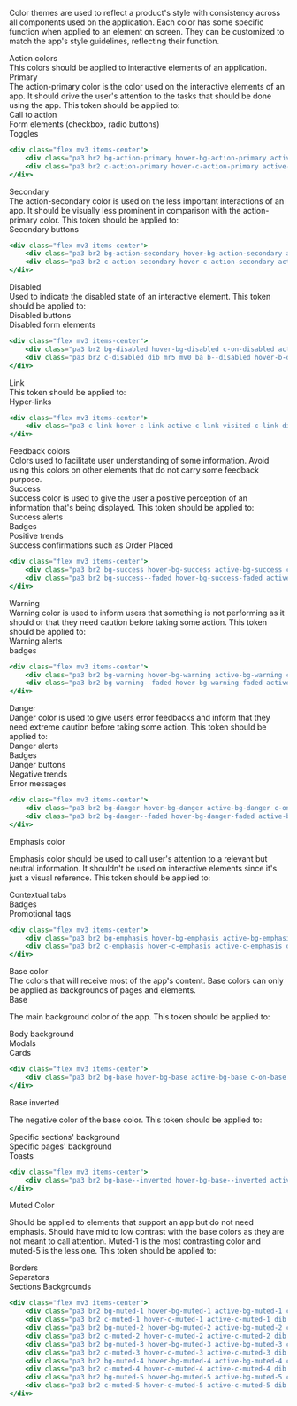 Color themes are used to reflect a product's style with consistency across all components used on the application. Each color has some specific function when applied to an element on screen. They can be customized to match the app's style guidelines, reflecting their function. 

<!-- Action Colors-->
<div class="f3 fw5 c-on-base pt7 pb5">Action colors</div>
This colors should be applied to interactive elements of an application.

<div class="flex mt3 items-center">
    <div class="f5 fw5 c-on-base pv5 mv0 mr5">Primary</div>
</div>
The action-primary color is the color used on the interactive elements of an app. It should drive the user's attention to the tasks that should be done using the app. This token should be applied to:

<div class="pa3 br2 bg-muted-5 c-on-muted-5 mb6 dib mr5">Call to action</div>
<div class="pa3 br2 bg-muted-5 c-on-muted-5 mb6 dib mr5">Form elements (checkbox, radio buttons)</div>
<div class="pa3 br2 bg-muted-5 c-on-muted-5 mb6 dib">Toggles</div>

```jsx 
<div class="flex mv3 items-center">
    <div class="pa3 br2 bg-action-primary hover-bg-action-primary active-bg-action-primary c-on-action-primary hover-c-on-action-primary active-c-on-action-primary dib mr3">Aa</div>
    <div class="pa3 br2 c-action-primary hover-c-action-primary active-c-action-primary dib mr5 mv0 ba b--action-primary hover-b-action-primary active-b-action-primary">Aa</div>
</div>

```


<!-- -->

<div class="flex mt3  items-center">
    <div class="f5 fw5 c-on-base pv5 mv0 mr5">Secondary</div>
</div>
The action-secondary color is used on the less important interactions of an app. It should be visually less prominent in comparison with the action-primary color. This token should be applied to:

<div class="pa3 br2 bg-muted-5 c-on-muted-5 mb6 dib">Secondary buttons</div>

```jsx 
<div class="flex mv3 items-center">
    <div class="pa3 br2 bg-action-secondary hover-bg-action-secondary active-bg-action-secondary c-on-action-secondary hover-c-on-action-secondary active-c-on-action-success dib mr3">Aa</div>
    <div class="pa3 br2 c-action-secondary hover-c-action-secondary active-c-action-secondary dib mr5 mv0 ba b--action-secondary hover-b-action-secondary active-b-action-secondary">Aa</div>
</div>

```

<!-- -->

<div class="flex mt3  items-center">
    <div class="f5 fw5 c-on-base pv5 mv0 mr5">Disabled</div>
</div>
Used to indicate the disabled state of an interactive element. This token should be applied to:

<div class="pa3 br2 bg-muted-5 c-on-muted-5 mb6 dib mr5">Disabled buttons</div>
<div class="pa3 br2 bg-muted-5 c-on-muted-5 mb6 dib">Disabled form elements</div>

```jsx 
<div class="flex mv3 items-center">
    <div class="pa3 br2 bg-disabled hover-bg-disabled c-on-disabled active-c-on-disabled primary dib mr3">Aa</div>
    <div class="pa3 br2 c-disabled dib mr5 mv0 ba b--disabled hover-b-disabled active-b-disabled">Aa</div>
</div>
```


<!-- -->

<div class="flex mt3  items-center">
    <div class="f5 fw5 c-on-base pv5 mv0 mr5">Link</div>
</div>
This token should be applied to:

<div class="pa3 br2 bg-muted-5 c-on-muted-5 mb6 dib mr">Hyper-links</div>

```jsx 
<div class="flex mv3 items-center">
    <div class="pa3 c-link hover-c-link active-c-link visited-c-link dib mr5 mv0">Aa</div>
</div>

```


<!-- Feedback Colors-->
<div class="f3 fw5 c-on-base pt7 pb5">Feedback colors</div>
Colors used to facilitate user understanding of some information. Avoid using this colors on other elements that do not carry some feedback purpose. 

<div class="flex mv3 items-center">
    <div class="f5 fw5 c-on-base pv5 mv0 mr5">Success</div>
</div>
Success color is used to give the user a positive perception of an information that's being displayed. This token should be applied to:

<div class="pa3 br2 bg-muted-5 c-on-muted-5 mb6 dib mr5">Success alerts</div>
<div class="pa3 br2 bg-muted-5 c-on-muted-5 mb6 dib mr5">Badges</div>
<div class="pa3 br2 bg-muted-5 c-on-muted-5 mb6 dib mr5">Positive trends</div>
<div class="pa3 br2 bg-muted-5 c-on-muted-5 mb6 dib">
Success confirmations such as Order Placed</div>

```jsx 
<div class="flex mv3 items-center">
    <div class="pa3 br2 bg-success hover-bg-success active-bg-success c-on-success hover-c-on-success active-c-on-success dib mr3">Aa</div>
    <div class="pa3 br2 bg-success--faded hover-bg-success-faded active-bg-success-faded c-success hover-c-success active-c-success dib mr5 mv0 ba b--success hover-b-success active-b-success">Aa</div>
</div>

```

<div class="flex mv3 items-center">
    <div class="f5 fw5 c-on-base pv5 mv0 mr5">Warning</div>
</div>
Warning color is used to inform users that something is not performing as it should or that they need caution before taking some action. This token should be applied to:

<div class="pa3 br2 bg-muted-5 c-on-muted-5 mb6 dib mr5">Warning alerts</div>
<div class="pa3 br2 bg-muted-5 c-on-muted-5 mb6 dib">badges</div>

```jsx 
<div class="flex mv3 items-center">
    <div class="pa3 br2 bg-warning hover-bg-warning active-bg-warning c-on-warning hover-c-on-warning active-c-on-warning dib mr3">Aa</div>
    <div class="pa3 br2 bg-warning--faded hover-bg-warning-faded active-bg-warning-faded c-warning hover-c-warning active-c-warning dib mr5 mv0 ba b--warning hover-b-warning active-b-warning">Aa</div>
</div>

```

<div class="flex mv3 items-center">
    <div class="f5 fw5 c-on-base pv5 mv0 mr5">Danger</div>
</div>
Danger color is used to give users error feedbacks and inform that they need extreme caution before taking some action. This token should be applied to:

<div class="pa3 br2 bg-muted-5 c-on-muted-5 mb6 dib mr5">Danger alerts</div>
<div class="pa3 br2 bg-muted-5 c-on-muted-5 mb6 dib mr5">Badges</div>
<div class="pa3 br2 bg-muted-5 c-on-muted-5 mb6 dib mr5">Danger buttons</div>
<div class="pa3 br2 bg-muted-5 c-on-muted-5 mb6 dib mr5">Negative trends</div>
<div class="pa3 br2 bg-muted-5 c-on-muted-5 mb6 dib">Error messages</div>

```jsx 
<div class="flex mv3 items-center">
    <div class="pa3 br2 bg-danger hover-bg-danger active-bg-danger c-on-danger hover-c-on-danger active-c-on-danger dib mr3">Aa</div>
    <div class="pa3 br2 bg-danger--faded hover-bg-danger-faded active-bg-danger-faded c-danger hover-c-danger active-c-danger dib mr5 mv0 ba b--danger hover-b-danger active-b-danger">Aa</div>
</div>

```

<!-- Emphasis Color-->

<div class="flex mv3 items-center">
    <div class="f3 fw5 c-on-base pv7 mv0 mr5">Emphasis color</div>
</div>

Emphasis color should be used to call user's attention to a relevant but neutral information. It shouldn't be used on interactive elements since it's just a visual reference. This token should be applied to:

<div class="pa3 br2 bg-muted-5 c-on-muted-5 mb6 dib mr5">Contextual tabs</div>
<div class="pa3 br2 bg-muted-5 c-on-muted-5 mb6 dib mr5">Badges</div>
<div class="pa3 br2 bg-muted-5 c-on-muted-5 mb6 dib">Promotional tags</div>

```jsx 
<div class="flex mv3 items-center">
    <div class="pa3 br2 bg-emphasis hover-bg-emphasis active-bg-emphasis c-on-emphasis hover-c-on-emphasis active-c-on-emphasis dib mr3">Aa</div>
    <div class="pa3 br2 c-emphasis hover-c-emphasis active-c-emphasis dib mr5 mv0 ba b--emphasis hover-b-emphasis active-b-emphasis">Aa</div>
</div>

```

<!-- Base Color-->
<div class="f3 fw5 c-on-base pt7 pb5">Base color</div>
The colors that will receive most of the app's content. Base colors can only be applied as backgrounds of pages and elements. 

<div class="flex mv3 items-center">
    <div class="f5 fw5 c-on-base pv5 mv0 mr5">Base</div>
</div>

The main background color of the app. This token should be applied to:

<div class="pa3 br2 bg-muted-5 c-on-muted-5 mb6 dib mr5">Body background</div>
<div class="pa3 br2 bg-muted-5 c-on-muted-5 mb6 dib mr5">Modals</div>
<div class="pa3 br2 bg-muted-5 c-on-muted-5 mb6 dib">Cards</div>

```jsx 
<div class="flex mv3 items-center">
    <div class="pa3 br2 bg-base hover-bg-base active-bg-base c-on-base hover-c-on-base active-c-on-base dib mr3">Aa</div>
</div>

```

<div class="flex mv3 items-center">
    <div class="f5 fw5 c-on-base pv5 mv0 mr5">Base inverted</div>
</div>

The negative color of the base color. This token should be applied to:

<div class="pa3 br2 bg-muted-5 c-on-muted-5 mb6 dib mr5">Specific sections' background</div>
<div class="pa3 br2 bg-muted-5 c-on-muted-5 mb6 dib mr5">Specific pages' background</div>
<div class="pa3 br2 bg-muted-5 c-on-muted-5 mb6 dib">Toasts</div>

```jsx 
<div class="flex mv3 items-center">
    <div class="pa3 br2 bg-base--inverted hover-bg-base--inverted active-bg-base--inverted c-on-base--inverted hover-c-on-base--inverted active-c-on-base--inverted dib mr3">Aa</div>
</div>

```

<!-- Muted Color-->
<div class="flex mv3 items-center">
    <div class="f3 fw5 c-on-base pv7 mv0 mr5">Muted Color</div>
</div>

Should be applied to elements that support an app but do not need emphasis. Should have mid to low contrast with the base colors as they are not meant to call attention. Muted-1 is the most contrasting color and muted-5 is the less one. This token should be applied to:

<div class="pa3 br2 bg-muted-5 c-on-muted-5 mb6 dib mr5">Borders</div>
<div class="pa3 br2 bg-muted-5 c-on-muted-5 mb6 dib mr5">Separators</div>
<div class="pa3 br2 bg-muted-5 c-on-muted-5 mb6 dib">Sections Backgrounds</div>

```jsx 
<div class="flex mv3 items-center">
    <div class="pa3 br2 bg-muted-1 hover-bg-muted-1 active-bg-muted-1 c-on-muted-1 hover-c-on-muted-1 active-c-on-muted-1 dib mr3">Aa</div>
    <div class="pa3 br2 c-muted-1 hover-c-muted-1 active-c-muted-1 dib mr5 mv0 ba b--muted-1 hover-b-muted-1 active-b-muted-1">Aa</div>
    <div class="pa3 br2 bg-muted-2 hover-bg-muted-2 active-bg-muted-2 c-on-muted-2 hover-c-on-muted-2 active-c-on-muted-2 dib mr3">Aa</div>
    <div class="pa3 br2 c-muted-2 hover-c-muted-2 active-c-muted-2 dib mr5 mv0 ba b--muted-2 hover-b-muted-2 active-b-muted-2">Aa</div>
    <div class="pa3 br2 bg-muted-3 hover-bg-muted-3 active-bg-muted-3 c-on-muted-3 hover-c-on-muted-3 active-c-on-muted-3 dib mr3">Aa</div>
    <div class="pa3 br2 c-muted-3 hover-c-muted-3 active-c-muted-3 dib mr5 mv0 ba b--muted-3 hover-b-muted-3 active-b-muted-3">Aa</div>
    <div class="pa3 br2 bg-muted-4 hover-bg-muted-4 active-bg-muted-4 c-on-muted-4 hover-c-on-muted-4 active-c-on-muted-4 dib mr3">Aa</div>
    <div class="pa3 br2 c-muted-4 hover-c-muted-4 active-c-muted-4 dib mr5 mv0 ba b--muted-4 hover-b-muted-4 active-b-muted-4">Aa</div>
    <div class="pa3 br2 bg-muted-5 hover-bg-muted-5 active-bg-muted-5 c-on-muted-5 hover-c-on-muted-5 active-c-on-muted-5 dib mr3">Aa</div>
    <div class="pa3 br2 c-muted-5 hover-c-muted-5 active-c-muted-5 dib mr5 mv0 ba b--muted-5 hover-b-muted-5 active-b-muted-5">Aa</div>    
</div>

```